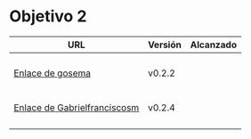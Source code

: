 # Objetivo 2

| URL                                                                         | Versión | Alcanzado |
|-----------------------------------------------------------------------------|---------|-----------|
| <!-- Enlace de jacarmona364 -->                                             |         |           |
| <!-- Enlace de nachoescalona -->                                            |         |           |
| <!-- Enlace de oscar0310 -->                                                |         |           |
| <!-- Enlace de G G J Á -->                                                  |         |           |
| [Enlace de gosema](https://github.com/jacarmona364/UniFit/pull/6)           | v0.2.2  |           |
| <!-- Enlace de gabrielherreraloz -->                                        |         |           |
| <!-- Enlace de L C L -->                                                    |         |           |
| <!-- Enlace de jorgelopez-ugr -->                                           |         |           |
| <!-- Enlace de M S D L L -->                                                |         |           |
| <!-- Enlace de chelunike -->                                                |         |           |
| <!-- Enlace de vpedrosa -->                                                 |         |           |
| [Enlace de Gabrielfranciscosm](https://github.com/oscar0310/IV25-26/pull/8) | v0.2.4  |           |
| <!-- Enlace de S H G -->                                                    |         |           |
| <!-- Enlace de V H -->                                                      |         |           |
| <!-- Enlace de V G H -->                                                    |         |           |
| <!-- Enlace de Y L -->                                                      |         |           |
